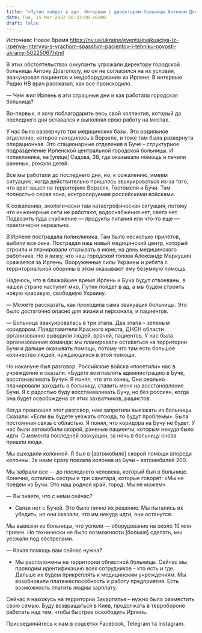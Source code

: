 ```yaml
---
title: "«Путин пойдет в ад». Интервью с директором больницы Антоном Довгополом, который эвакуировал пациентов и медоборудование из Ирпеня"
date: Tue, 15 Mar 2022 08:33:00 +0200
draft: false
---
```

Источник: Новое Время https://nv.ua/ukraine/events/evakuaciya-iz-irpenya-intervyu-s-vrachom-spasshim-pacientov-i-tehniku-novosti-ukrainy-50225067.html


В этих обстоятельствах оккупанты угрожали директору городской больницы Антону Довгополу, но он не согласился на их условия, эвакуировал пациентов и медоборудование из Ирпеня. В интервью Радио НВ врач рассказал, как все происходило.

— Чем жил Ирпень в эти страшные дни и как работала городская больница?

Во-первых, я хочу поблагодарить весь свой коллектив, который до последнего дня оставался и выполнял свою работу на местах.

У нас было развернуто три медицинских базы. Это родильное отделение, которое находилось в Ворзеле, и тоже там была развернута операционная. Это стационарные отделения в Буче – структурное подразделение Ирпенской центральной городской больницы. И поликлиника, на [улице] Садова, 38, где оказывали помощь и лечили раненых, рожали детей.

Все мы работали до последнего дня, но, к сожалению, имеем ситуацию, когда действительно пришлось эвакуироваться из-за того, что враг зашел на территорию Ворзеля, Гостомеля и Бучи. Там полностью серая зона, контролируемая российскими войсками.

К сожалению, экологически там катастрофическая ситуация, потому что инженерные сети не работают, водоснабжения нет, света нет. Подвозить туда снабжение — продукты питания или что-то еще — практически нереально.

В Ирпене пострадала поликлиника. Там было несколько прилетов, выбили все окна. Пострадал наш новый медицинский центр, который строили и планировали открывать в июне, на день медицинского работника. Но я вижу, что наш городской голова Александр Маркушин сражается за Ирпень. Вооруженные силы Украины и ребята с территориальной обороны в этом оказывают ему безумную помощь.

Надеюсь, что в ближайшее время Ирпень и Буча будут отвоеваны, в нашей стране наступит мир, Путин пойдет в ад, а мы будем строить новую красивую, свободную Украину.

— Можете рассказать, как проходила сама эвакуация больницы. Это было достаточно опасно для жизни и персонала, и пациентов.

— Больница эвакуировалась в три этапа. Два этапа – зеленым коридором. Представители Красного креста, ДНСН области организованно выводили людей, врачей, пациентов. У нас была организованная команда: мы планировали оставаться на территории Бучи и дальше оказывать помощь, потому что там есть большое количество людей, нуждающихся в этой помощи.

Но накануне был разговор. Российские войска «посетили» нас в учреждение и сказали: «Будете возглавлять администрацию в Буче, восстанавливать Бучу». Я понял, что это конец. Они реально планировали заходить в больницу, ставить меня на восстановление Бучи. Я с радостью буду восстанавливать Бучу, но без россиян, когда она будет освобождена от этих захватчиков, рашистов.

Когда произошел этот разговор, нам запретили выезжать из больницы. Сказали: «Если вы будете уезжать отсюда, то будут проблемы». Была постоянная связь с областью. Я понял, что коридора на Бучу не будет. У нас были автомобили скорой, раненые пациенты, которым некуда было идти. С момента последней эвакуации, за ночь в больницу снова пришли люди.

Мы выходили колонной. Я был в [автомобиле] скорой помощи впереди колонны. За нами сразу поехала колонна из Бучи – автомобилей 200.

Мы забрали все — до последнего человека, который был в больнице. Конечно, остались сестры и три санитара, которые говорят: «Мы не поедем из Бучи. Это наш родной край, город. Мы не можем».

— Вы знаете, что с ними сейчас?

- Связи нет с Бучей. Это было лично их решение. Мы пытались их убедить, но они сказали, что им некуда идти, они останутся.

Мы вывезли из больницы, что успели — оборудование на около 10 млн гривен. Но технически не было возможности [больше] сделать, мы уезжали под обстрелами.

— Какая помощь вам сейчас нужна?

- Мы расположены на территории областной больницы. Сейчас мы проводим идентификацию всех сотрудников – кто есть и где. Дальше их будем прикреплять к медицинским учреждениям. Мы возобновили платежеспособность и работу предприятия. Есть возможность платить людям зарплату.

Сейчас я нахожусь на территории Закарпатья – нужно было разместить свою семью. Буду возвращаться в Киев, продолжать в терробороне работать над тем, чтобы быстрее освободить Ирпень.

Присоединяйтесь к нам в соцсетях Facebook, Telegram та Instagram.
